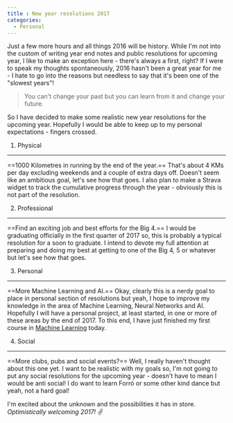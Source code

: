 ```yaml
---
title : New year resolutions 2017
categories: 
  - Personal
---
```


Just a few more hours and all things 2016 will be history. While I'm not into the custom of writing year end notes and public resolutions for upcoming year, I like to make an exception here - there's always a first, right? If I were to speak my thoughts spontaneously, 2016 hasn't been a great year for me - I hate to go into the reasons but needless to say that it's been one of the "slowest years"!

> You can't change your past but you can learn from it and change your future.

So I have decided to make some realistic new year resolutions for the upcoming year. Hopefully I would be able to keep up to my personal expectations - fingers crossed.

1. Physical
---------------
==1000 Kilometres in running by the end of the year.== 
That's about 4 KMs per day excluding weekends and a couple of extra days off. Doesn't seem like an ambitious goal, let's see how that goes. I also plan to make a Strava widget to track the cumulative progress through the year - obviously this is not part of the resolution.

2. Professional
---------------
==Find an exciting job and best efforts for the Big 4.==
I would be graduating officially in the first quarter of 2017 so, this is probably a typical resolution for a soon to graduate. I intend to devote my full attention at preparing and doing my best at getting to one of the Big 4, 5 or whatever but let's see how that goes.

3. Personal
-----------------
==More Machine Learning and AI.==
Okay, clearly this is a nerdy goal to place in personal section of resolutions but yeah, I hope to improve my knowledge in the area of Machine Learning, Neural Networks and AI. Hopefully I will have a personal project, at least started, in one or more of these areas by the end of 2017. To this end, I have just finished my first course in [Machine Learning](ml-certi) today.

4. Social
-----------------
==More clubs, pubs and social events?==
Well, I really haven't thought about this one yet. I want to be realistic with my goals so, I'm not going to put any social resolutions for the upcoming year - doesn't have to mean I would be anti social! I do want to learn Forró or some other kind dance but yeah, not a hard goal!

I'm excited about the unknown and the possibilities it has in store. <i>Optimistically welcoming 2017! :v:</i>

[ml-ceti]: https://www.coursera.org/account/accomplishments/records/4WVF3KTLMBYJ